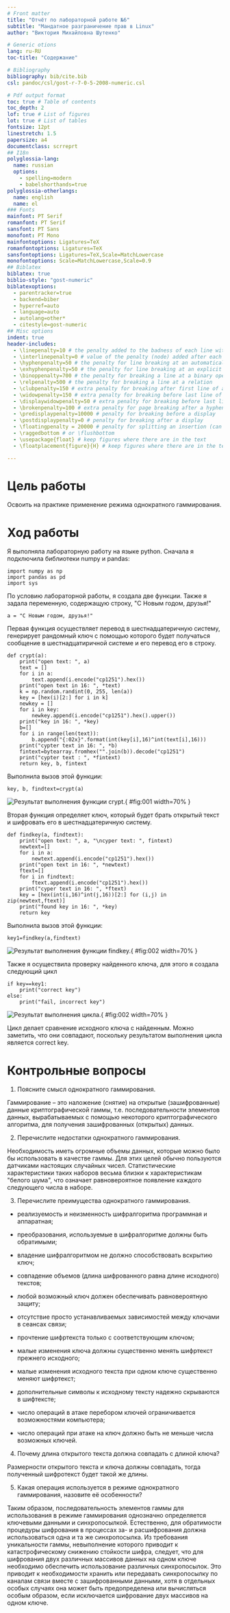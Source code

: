 ```yaml
---
# Front matter
title: "Отчёт по лабораторной работе №6"
subtitle: "Мандатное разграничение прав в Linux"
author: "Виктория Михайловна Шутенко"

# Generic otions
lang: ru-RU
toc-title: "Содержание"

# Bibliography
bibliography: bib/cite.bib
csl: pandoc/csl/gost-r-7-0-5-2008-numeric.csl

# Pdf output format
toc: true # Table of contents
toc_depth: 2
lof: true # List of figures
lot: true # List of tables
fontsize: 12pt
linestretch: 1.5
papersize: a4
documentclass: scrreprt
## I18n
polyglossia-lang:
  name: russian
  options:
	- spelling=modern
	- babelshorthands=true
polyglossia-otherlangs:
  name: english
  name: el
### Fonts
mainfont: PT Serif
romanfont: PT Serif
sansfont: PT Sans
monofont: PT Mono
mainfontoptions: Ligatures=TeX
romanfontoptions: Ligatures=TeX
sansfontoptions: Ligatures=TeX,Scale=MatchLowercase
monofontoptions: Scale=MatchLowercase,Scale=0.9
## Biblatex
biblatex: true
biblio-style: "gost-numeric"
biblatexoptions:
  - parentracker=true
  - backend=biber
  - hyperref=auto
  - language=auto
  - autolang=other*
  - citestyle=gost-numeric
## Misc options
indent: true
header-includes:
  - \linepenalty=10 # the penalty added to the badness of each line within a paragraph (no associated penalty node) Increasing the value makes tex try to have fewer lines in the paragraph.
  - \interlinepenalty=0 # value of the penalty (node) added after each line of a paragraph.
  - \hyphenpenalty=50 # the penalty for line breaking at an automatically inserted hyphen
  - \exhyphenpenalty=50 # the penalty for line breaking at an explicit hyphen
  - \binoppenalty=700 # the penalty for breaking a line at a binary operator
  - \relpenalty=500 # the penalty for breaking a line at a relation
  - \clubpenalty=150 # extra penalty for breaking after first line of a paragraph
  - \widowpenalty=150 # extra penalty for breaking before last line of a paragraph
  - \displaywidowpenalty=50 # extra penalty for breaking before last line before a display math
  - \brokenpenalty=100 # extra penalty for page breaking after a hyphenated line
  - \predisplaypenalty=10000 # penalty for breaking before a display
  - \postdisplaypenalty=0 # penalty for breaking after a display
  - \floatingpenalty = 20000 # penalty for splitting an insertion (can only be split footnote in standard LaTeX)
  - \raggedbottom # or \flushbottom
  - \usepackage{float} # keep figures where there are in the text
  - \floatplacement{figure}{H} # keep figures where there are in the text

---
```


# Цель работы

Освоить на практике применение режима однократного гаммирования.

# Ход работы

Я выполняла лабораторную работу на языке python. Сначала я подключила библиотеки numpy и pandas:

```
import numpy as np
import pandas as pd
import sys
```

По условию лабораторной работы, я создала две функции. Также я задала переменную, содержащую строку, "C Новым годом, друзья!"

```
a = "С Новым годом, друзья!"

```

Первая функция осуществляет перевод в шестнадцатеричную систему, генерирует рандомный ключ с помощью которого будет получаться сообщение в шестнадцатиричной системе и его перевод его в строку. 

```
def crypt(a):
    print("open text: ", a)
    text = []
    for i in a:
        text.append(i.encode("cp1251").hex())
    print("open text in 16: ", *text)
    k = np.random.randint(0, 255, len(a))
    key = [hex(i)[2:] for i in k]
    newkey = []
    for i in key:
        newkey.append(i.encode("cp1251").hex().upper())
    print("key in 16: ", *key)
    b=[]
    for i in range(len(text)):
        b.append("{:02x}".format(int(key[i],16)^int(text[i],16)))
    print("cypter text in 16: ", *b)
    fintext=bytearray.fromhex("".join(b)).decode("cp1251")
    print("cypter text : ", *fintext)
    return key, b, fintext

```
Выполнила вызов этой функции:

```
key, b, findtext=crypt(a)
```
![Результат выполнения функции crypt.](images/1.png){ #fig:001 width=70% }

Вторая функция определяет ключ, который будет брать открытый текст и шифровать его в шестнадцатеричную систему.


```
def findkey(a, findtext):
    print("open text: ", a, "\ncyper text: ", fintext)
    newtext=[]
    for i in a:
        newtext.append(i.encode("cp1251").hex())
    print("open text in 16: ", *newtext)
    ftext=[]
    for i in findtext:
        ftext.append(i.encode("cp1251").hex())
    print("cyper text in 16: ", *ftext)
    key = [hex(int(i,16)^int(j,16))[2:] for (i,j) in zip(newtext,ftext)]
    print("found key in 16: ", *key)
    return key
```

Выполнила вызов этой функции:

```
key1=findkey(a,findtext)
```

![Результат выполнения функции findkey.](images/2.png){ #fig:002 width=70% }

Также я осуществила проверку найденного ключа, для этого я создала следующий цикл

```
if key==key1:
    print("correct key")
else:
    print("fail, incorrect key")
```
![Результат выполнения цикла.](images/2.png){ #fig:002 width=70% }

Цикл делает сравнение исходного ключа с найденным. Можно заметить, что они совпадают, поскольку результатом выполнения цикла является correct key. 

# Контрольные вопросы
1. Поясните смысл однократного гаммирования.

Гаммирование – это наложение (снятие) на открытые (зашифрованные) данные криптографической гаммы, т.е. последовательности элементов данных, вырабатываемых с помощью некоторого криптографического алгоритма, для получения зашифрованных (открытых) данных.

2. Перечислите недостатки однократного гаммирования.

Необходимость иметь огромные объемы данных, которые можно было бы использовать в качестве гаммы. Для этих целей обычно пользуются датчиками настоящих случайных чисел. Статистические характеристики таких наборов весьма близки к характеристикам "белого шума", что означает равновероятное появление каждого следующего числа в наборе.

3. Перечислите преимущества однократного гаммирования.

- реализуемость и неизменность шифралгоритма программная и аппаратная;

- преобразования, используемые в шифралгоритме должны быть обратимыми;

- владение шифралгоритмом не должно способствовать вскрытию ключ;

- совпадение объемов (длина шифрованного равна длине исходного) текстов;

- любой возможный ключ должен обеспечивать равновероятную защиту;

- отсутствие просто устанавливаемых зависимостей между ключами в сеансах связи;

- прочтение шифртекста только с соответствующим ключом;

- малые изменения ключа должны существенно менять шифртекст прежнего исходного;

- малые изменения исходного текста при одном ключе существенно меняют шифртекст;

- дополнительные символы к исходному тексту надежно скрываются в шифтексте;

- число операций в атаке перебором ключей ограничивается возможностями компьютера;

- число операций при атаке на ключ должно быть не меньше числа возможных ключей.

4. Почему длина открытого текста должна совпадать с длиной ключа?

Размерности открытого текста и ключа должны совпадать, тогда полученный шифротекст будет такой же длины. 

5. Какая операция используется в режиме однократного гаммирования, назовите её особенности?

Таким образом, последовательность элементов гаммы для использования в режиме гаммирования однозначно определяется ключевыми данными и синхропосылкой. Естественно, для обратимости процедуры шифрования в процессах за- и расшифрования должна использоваться одна и та же синхропосылка. Из требования уникальности гаммы, невыполнение которого приводит к катастрофическому снижению стойкости шифра, следует, что для шифрования двух различных массивов данных на одном ключе необходимо обеспечить использование различных синхропосылок. Это приводит к необходимости хранить или передавать синхропосылку по каналам связи вместе с зашифрованными данными, хотя в отдельных особых случаях она может быть предопределена или вычисляться особым образом, если исключается шифрование двух массивов на одном ключе.


    
    